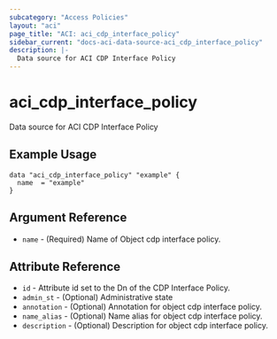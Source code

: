 ```yaml
---
subcategory: "Access Policies"
layout: "aci"
page_title: "ACI: aci_cdp_interface_policy"
sidebar_current: "docs-aci-data-source-aci_cdp_interface_policy"
description: |-
  Data source for ACI CDP Interface Policy
---
```


# aci_cdp_interface_policy #
Data source for ACI CDP Interface Policy

## Example Usage ##

```hcl
data "aci_cdp_interface_policy" "example" {
  name  = "example"
}
```
## Argument Reference ##
* `name` - (Required) Name of Object cdp interface policy.



## Attribute Reference

* `id` - Attribute id set to the Dn of the CDP Interface Policy.
* `admin_st` - (Optional) Administrative state
* `annotation` - (Optional) Annotation for object cdp interface policy.
* `name_alias` - (Optional) Name alias for object cdp interface policy.
* `description` - (Optional) Description for object cdp interface policy.
